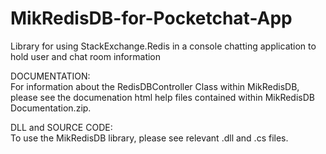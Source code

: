 # MikRedisDB-for-Pocketchat-App
Library for using StackExchange.Redis in a console chatting application to hold user and chat room information  
  
DOCUMENTATION:  
For information about the RedisDBController Class within MikRedisDB, please see the documenation html help files contained within MikRedisDB Documentation.zip.  
  
DLL and SOURCE CODE:  
To use the MikRedisDB library, please see relevant .dll and .cs files.

